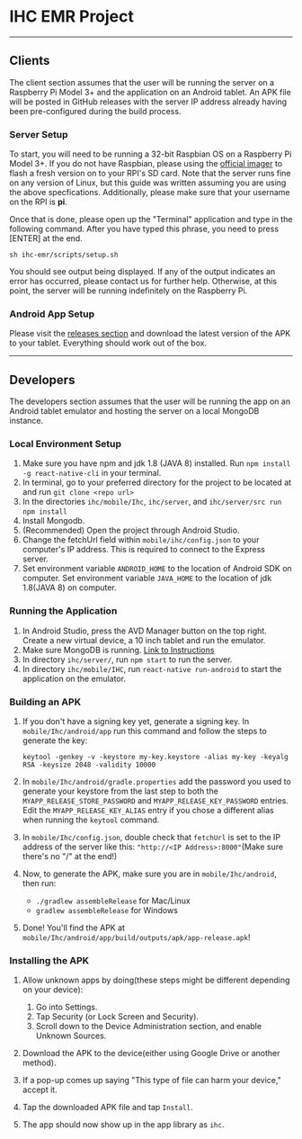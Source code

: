 # IHC EMR Project

---

## Clients

The client section assumes that the user will be running the server on a Raspberry Pi Model 3+
and the application on an Android tablet. An APK file will be posted in GitHub releases
with the server IP address already having been pre-configured during the build process.

### Server Setup

To start, you will need to be running a 32-bit Raspbian OS on a Raspberry Pi Model 3+. If you do
not have Raspbian, please using the [official imager](https://www.raspberrypi.org/software/) to flash a fresh version on to your
RPI's SD card. Note that the server runs fine on any version of Linux, but this guide was written
assuming you are using the above specfications. Additionally, please make sure that your
username on the RPI is **pi**.

Once that is done, please open up the "Terminal" application and type in the following command.
After you have typed this phrase, you need to press [ENTER] at the end.

```
sh ihc-emr/scripts/setup.sh
```

You should see output being displayed. If any of the output indicates an error has occurred, please 
contact us for further help. Otherwise, at this point, the server will be running indefinitely on the
Raspberry Pi.

### Android App Setup

Please visit the [releases section](https://github.com/TritonSE/ihc-emr/releases) and download the
latest version of the APK to your tablet. Everything should work out of the box.

---

## Developers

The developers section assumes that the user will be running the app on an Android tablet emulator
and hosting the server on a local MongoDB instance.

### Local Environment Setup

1. Make sure you have npm and jdk 1.8 (JAVA 8) installed. Run ```npm install -g react-native-cli``` in your terminal.
2. In terminal, go to your preferred directory for the project to be located at and run  ```git clone <repo url>```
3. In the directories `ihc/mobile/Ihc`, `ihc/server`, and `ihc/server/src run` ```npm install```
4. Install Mongodb.
5. (Recommended) Open the project through Android Studio.
6. Change the fetchUrl field within `mobile/ihc/config.json` to your computer's IP address. This is required to connect to the Express server.
7. Set environment variable `ANDROID_HOME` to the location of Android SDK on computer. Set environment variable `JAVA_HOME` to the location of jdk 1.8(JAVA 8) on computer.

### Running the Application

1. In Android Studio, press the AVD Manager button on the top right. Create a new virtual device, a 10 inch tablet and run the emulator.
2. Make sure MongoDB is running. [Link to Instructions](https://medium.com/swlh/get-up-and-running-with-mongodb-in-under-5-minutes-abc8770b1ef8)
3. In directory `ihc/server/`, run ```npm start``` to run the server.
4. In directory `ihc/mobile/IHC`, run ```react-native run-android``` to start the application on the emulator.

### Building an APK

1. If you don't have a signing key yet, generate a signing key. In `mobile/Ihc/android/app` run this command and follow the steps to generate the key:

   `keytool -genkey -v -keystore my-key.keystore -alias my-key -keyalg RSA -keysize 2048 -validity 10000`

2. In `mobile/Ihc/android/gradle.properties` add the password you used to generate your keystore from the last step to both the `MYAPP_RELEASE_STORE_PASSWORD` and `MYAPP_RELEASE_KEY_PASSWORD` entries. Edit the `MYAPP_RELEASE_KEY_ALIAS` entry if you chose a different alias when running the `keytool` command.

3. In `mobile/Ihc/config.json`, double check that `fetchUrl` is set to the IP address of the server like this: `"http://<IP Address>:8000"`(Make sure there's no "/" at the end!)

4. Now, to generate the APK, make sure you are in `mobile/Ihc/android`, then run:

   - `./gradlew assembleRelease` for Mac/Linux
   - `gradlew assembleRelease` for Windows

5. Done! You'll find the APK at `mobile/Ihc/android/app/build/outputs/apk/app-release.apk`!

### Installing the APK

1. Allow unknown apps by doing(these steps might be different depending on your device):

   1. Go into Settings.
   2. Tap Security (or Lock Screen and Security).
   3. Scroll down to the Device Administration section, and enable Unknown Sources.

2. Download the APK to the device(either using Google Drive or another method).
3. If a pop-up comes up saying "This type of file can harm your device," accept it.
4. Tap the downloaded APK file and tap `Install`.
5. The app should now show up in the app library as `ihc`.
